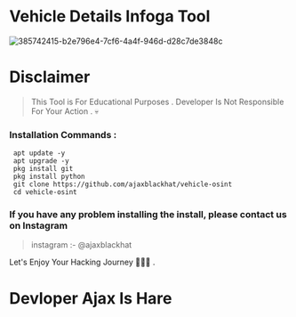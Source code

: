 # Vehicle Details Infoga Tool
![385742415-b2e796e4-7cf6-4a4f-946d-d28c7de3848c](https://github.com/user-attachments/assets/875831f1-efde-4df0-9707-0b1122f952d6)

# Disclaimer 
>  This Tool is For Educational Purposes . Developer Is Not Responsible For Your Action . 💀 

### Installation Commands : 
     apt update -y
     apt upgrade -y
     pkg install git 
     pkg install python
     git clone https://github.com/ajaxblackhat/vehicle-osint
     cd vehicle-osint

### If you have any problem installing the install, please contact us on Instagram
> instagram :- @ajaxblackhat

Let's Enjoy Your Hacking Journey 👩🏻‍💻 .
# Devloper Ajax Is Hare 
